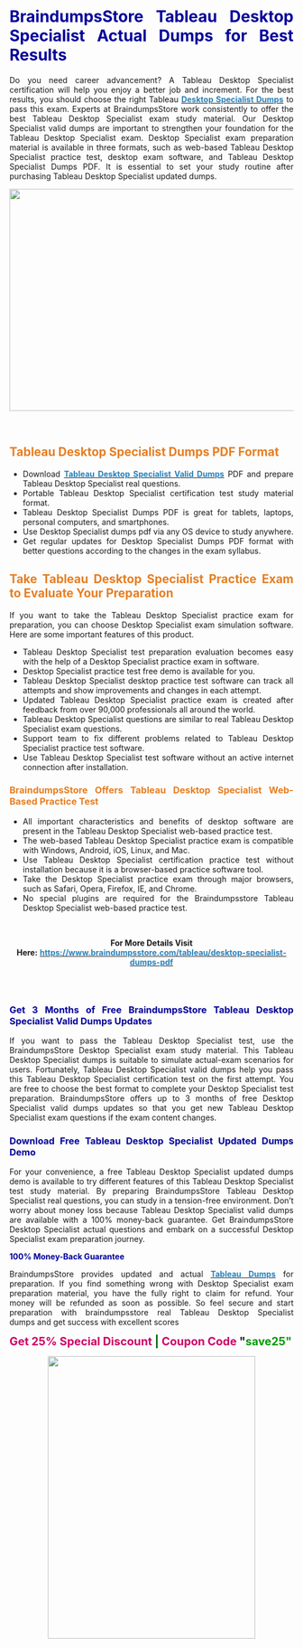 <h1 style="text-align: justify;"><strong><span style="color:#000099;">BraindumpsStore Tableau Desktop Specialist Actual Dumps for Best Results</span></strong></h1>

<p style="text-align: justify;">Do you need career advancement? A Tableau Desktop Specialist certification will help you enjoy a better job and increment. For the best results, you should choose the right Tableau&nbsp;<strong><a href="https://www.braindumpsstore.com/tableau/desktop-specialist-dumps-pdf"><span style="color:#2980b9;">Desktop Specialist Dumps</span></a></strong> to pass this exam. Experts at BraindumpsStore work consistently to offer the best Tableau Desktop Specialist exam study material. Our Desktop Specialist valid dumps are important to strengthen your foundation for the Tableau Desktop Specialist exam. Desktop Specialist exam preparation material is available in three formats, such as web-based Tableau Desktop Specialist practice test, desktop exam software, and Tableau Desktop Specialist Dumps PDF. It is essential to set your study routine after purchasing Tableau Desktop Specialist updated dumps.</p>

<p style="text-align: center;"><a href="https://www.braindumpsstore.com/tableau/desktop-specialist-dumps-pdf"><img alt="" src="https://i.imgur.com/cnfH9Kv.jpg" style="width: 700px; height: 393px;" /></a></p>

<p style="text-align: justify;">&nbsp;</p>

<h2 style="text-align: justify;"><strong><span style="color:#e67e22;">Tableau Desktop Specialist Dumps PDF Format</span></strong></h2>

<ul>
	<li style="text-align: justify;">Download <strong><a href="https://www.braindumpsstore.com/tableau/desktop-specialist-dumps-pdf"><span style="color:#2980b9;">Tableau Desktop Specialist Valid Dumps</span></a></strong> PDF and prepare Tableau Desktop Specialist real questions.</li>
	<li style="text-align: justify;">Portable Tableau Desktop Specialist certification test study material format.</li>
	<li style="text-align: justify;">Tableau Desktop Specialist Dumps PDF is great for tablets, laptops, personal computers, and smartphones.</li>
	<li style="text-align: justify;">Use Desktop Specialist dumps pdf via any OS device to study anywhere.</li>
	<li style="text-align: justify;">Get regular updates for Desktop Specialist Dumps PDF format with better questions according to the changes in the exam syllabus.</li>
</ul>

<h2 style="text-align: justify;"><span style="color:#e67e22;"><strong>Take Tableau Desktop Specialist Practice Exam to Evaluate Your Preparation</strong></span></h2>

<p style="text-align: justify;">If you want to take the Tableau Desktop Specialist practice exam for preparation, you can choose Desktop Specialist exam simulation software. Here are some important features of this product.</p>

<ul>
	<li style="text-align: justify;">Tableau Desktop Specialist test preparation evaluation becomes easy with the help of a Desktop Specialist practice exam in software.</li>
	<li style="text-align: justify;">Desktop Specialist practice test free demo is available for you.</li>
	<li style="text-align: justify;">Tableau Desktop Specialist desktop practice test software can track all attempts and show improvements and changes in each attempt.</li>
	<li style="text-align: justify;">Updated Tableau Desktop Specialist practice exam is created after feedback from over 90,000 professionals all around the world.</li>
	<li style="text-align: justify;">Tableau Desktop Specialist questions are similar to real Tableau Desktop Specialist exam questions.</li>
	<li style="text-align: justify;">Support team to fix different problems related to Tableau Desktop Specialist practice test software.</li>
	<li style="text-align: justify;">Use Tableau Desktop Specialist test software without an active internet connection after installation.</li>
</ul>

<h3 style="text-align: justify;"><strong><span style="color:#e67e22;">BraindumpsStore Offers Tableau Desktop Specialist Web-Based Practice Test</span></strong></h3>

<ul>
	<li style="text-align: justify;">All important characteristics and benefits of desktop software are present in the Tableau Desktop Specialist web-based practice test.</li>
	<li style="text-align: justify;">The web-based Tableau Desktop Specialist practice exam is compatible with Windows, Android, iOS, Linux, and Mac.</li>
	<li style="text-align: justify;">Use Tableau Desktop Specialist certification practice test without installation because it is a browser-based practice software tool.</li>
	<li style="text-align: justify;">Take the Desktop Specialist practice exam through major browsers, such as Safari, Opera, Firefox, IE, and Chrome.</li>
	<li style="text-align: justify;">No special plugins are required for the Braindumpsstore Tableau Desktop Specialist web-based practice test.</li>
</ul>

<p style="text-align: justify;">&nbsp;</p>

<p style="text-align: center;"><strong>For More Details Visit Here:</strong>&nbsp;<strong><a href="https://www.braindumpsstore.com/tableau/desktop-specialist-dumps-pdf"><span style="color:#2980b9;">https://www.braindumpsstore.com/tableau/desktop-specialist-dumps-pdf</span></a></strong></p>

<ul>
</ul>

<h3 style="text-align: justify;">&nbsp;</h3>

<h3 style="text-align: justify;"><strong><span style="color:#000099;">Get 3 Months of Free BraindumpsStore Tableau Desktop Specialist Valid Dumps Updates</span></strong></h3>

<p style="text-align: justify;">If you want to pass the Tableau Desktop Specialist test, use the BraindumpsStore Desktop Specialist exam study material. This Tableau Desktop Specialist dumps is suitable to simulate actual-exam scenarios for users. Fortunately, Tableau Desktop Specialist valid dumps help you pass this Tableau Desktop Specialist certification test on the first attempt. You are free to choose the best format to complete your Desktop Specialist test preparation. BraindumpsStore offers up to 3 months of free Desktop Specialist valid dumps updates so that you get new Tableau Desktop Specialist exam questions if the exam content changes.</p>

<h3 style="text-align: justify;"><strong><span style="color:#000099;">Download Free Tableau Desktop Specialist Updated Dumps Demo</span></strong></h3>

<p style="text-align: justify;">For your convenience, a free Tableau Desktop Specialist updated dumps demo is available to try different features of this Tableau Desktop Specialist test study material. By preparing BraindumpsStore Tableau Desktop Specialist real questions, you can study in a tension-free environment. Don&rsquo;t worry about money loss because Tableau Desktop Specialist valid dumps are available with a 100% money-back guarantee. Get BraindumpsStore Desktop Specialist actual questions and embark on a successful Desktop Specialist exam preparation journey.</p>

<p style="text-align: justify;"><span style="color:#000099;"><strong>100% Money-Back Guarantee</strong></span></p>

<p style="text-align: justify;">BraindumpsStore provides updated and actual <strong><a href="https://www.braindumpsstore.com/tableau-dumps"><span style="color:#2980b9;">Tableau Dumps</span></a></strong> for preparation. If you find something wrong with Desktop Specialist exam preparation material, you have the fully right to claim for refund. Your money will be refunded as soon as possible. So feel secure and start preparation with braindumpsstore real Tableau Desktop Specialist dumps&nbsp;and get success with excellent scores</p>

<p><strong><span style="font-size:20px;"><span style="color:#cc0066;">Get 25% Special Discount</span> <span style="color:#006600;">|</span> <span style="color:#cc0066;">Coupon Code</span>&nbsp;&quot;<span style="color:#009900;">save25&quot;</span></span></strong></p>

<p style="text-align: center;"><a href="https://www.braindumpsstore.com/tableau/desktop-specialist-dumps-pdf"><img alt="" src="https://i.imgur.com/pPPxxKD.jpg" style="width: 368px; height: 500px;" /></a></p>

<p style="text-align: center;">&nbsp;</p>
